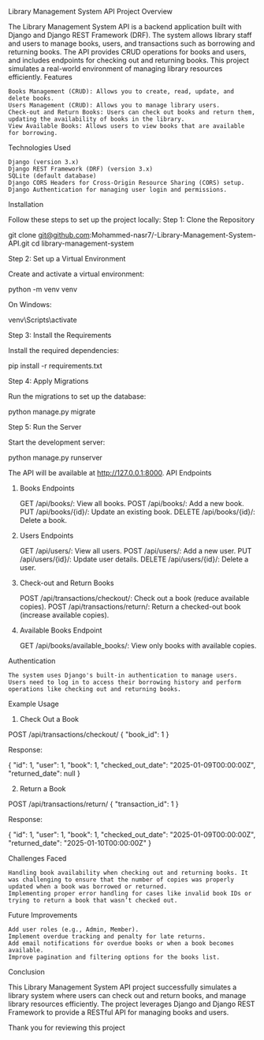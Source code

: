 Library Management System API
Project Overview

The Library Management System API is a backend application built with Django and Django REST Framework (DRF). The system allows library staff and users to manage books, users, and transactions such as borrowing and returning books. The API provides CRUD operations for books and users, and includes endpoints for checking out and returning books. This project simulates a real-world environment of managing library resources efficiently.
Features

    Books Management (CRUD): Allows you to create, read, update, and delete books.
    Users Management (CRUD): Allows you to manage library users.
    Check-out and Return Books: Users can check out books and return them, updating the availability of books in the library.
    View Available Books: Allows users to view books that are available for borrowing.

Technologies Used

    Django (version 3.x)
    Django REST Framework (DRF) (version 3.x)
    SQLite (default database)
    Django CORS Headers for Cross-Origin Resource Sharing (CORS) setup.
    Django Authentication for managing user login and permissions.

Installation

Follow these steps to set up the project locally:
Step 1: Clone the Repository

git clone git@github.com:Mohammed-nasr7/-Library-Management-System-API.git
cd library-management-system

Step 2: Set up a Virtual Environment

Create and activate a virtual environment:

python -m venv venv

On Windows:

venv\Scripts\activate



Step 3: Install the Requirements

Install the required dependencies:

pip install -r requirements.txt

Step 4: Apply Migrations

Run the migrations to set up the database:

python manage.py migrate

Step 5: Run the Server

Start the development server:

python manage.py runserver

The API will be available at http://127.0.0.1:8000.
API Endpoints
1. Books Endpoints

    GET /api/books/: View all books.
    POST /api/books/: Add a new book.
    PUT /api/books/{id}/: Update an existing book.
    DELETE /api/books/{id}/: Delete a book.

2. Users Endpoints

    GET /api/users/: View all users.
    POST /api/users/: Add a new user.
    PUT /api/users/{id}/: Update user details.
    DELETE /api/users/{id}/: Delete a user.

3. Check-out and Return Books

    POST /api/transactions/checkout/: Check out a book (reduce available copies).
    POST /api/transactions/return/: Return a checked-out book (increase available copies).

4. Available Books Endpoint

    GET /api/books/available_books/: View only books with available copies.

Authentication

    The system uses Django's built-in authentication to manage users.
    Users need to log in to access their borrowing history and perform operations like checking out and returning books.

Example Usage
1. Check Out a Book

POST /api/transactions/checkout/
{
    "book_id": 1
}

Response:

{
    "id": 1,
    "user": 1,
    "book": 1,
    "checked_out_date": "2025-01-09T00:00:00Z",
    "returned_date": null
}

2. Return a Book

POST /api/transactions/return/
{
    "transaction_id": 1
}

Response:

{
    "id": 1,
    "user": 1,
    "book": 1,
    "checked_out_date": "2025-01-09T00:00:00Z",
    "returned_date": "2025-01-10T00:00:00Z"
}

Challenges Faced

    Handling book availability when checking out and returning books. It was challenging to ensure that the number of copies was properly updated when a book was borrowed or returned.
    Implementing proper error handling for cases like invalid book IDs or trying to return a book that wasn’t checked out.

Future Improvements

    Add user roles (e.g., Admin, Member).
    Implement overdue tracking and penalty for late returns.
    Add email notifications for overdue books or when a book becomes available.
    Improve pagination and filtering options for the books list.

Conclusion

This Library Management System API project successfully simulates a library system where users can check out and return books, and manage library resources efficiently. The project leverages Django and Django REST Framework to provide a RESTful API for managing books and users.

Thank you for reviewing this project